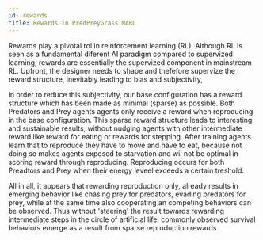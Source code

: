 ```yaml
---
id: rewards
title: Rewards in PredPreyGrass MARL
---
```

Rewards play a pivotal rol in reinforcement learning (RL). Although RL is seen as a fundamental diferent AI paradigm compared to supervized learning, rewards are essentially the supervized component in mainstream RL. Upfront, the designer needs to shape and thefefore supervize the reward structure, inevitably leading to bias and subjectivity,

In order to reduce this subjectivity, our base configuration has a reward structure which has been made as minimal (sparse) as possible. Both Predators and Prey agents agents only receive a reward when reproducing in the base configuration. This sparse reward structure leads to interesting and sustainable results, without nudging agents with other intermediate reward like reward for eating or rewards for stepping. After training agents learn that to reproduce they have to move and have to eat, because not doing so makes agents exposed to starvation and wil not be optimal in scoring reward through reproducing. Reproducing occurs for both Preadtors and Prey when their energy leveel exceeds a certain treshold. 

All in all, it appears that rewarding reproduction only, already results in emerging behavior like chasing prey for predators, evading predators for prey, while at the same time also cooperating an competing behaviors can be observed. Thus without 'steering' the result towards rewarding intermediate steps in the circle of artificial life, commonly observed survival behaviors emerge as a result from sparse reproduction rewards.